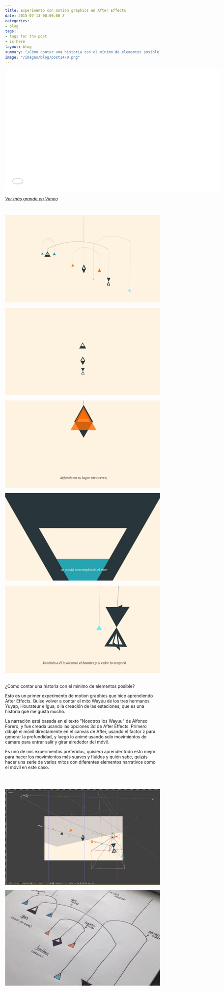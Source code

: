 ```yaml
---
title: Experimento con motion graphics en After Effects
date: 2015-07-13 00:00:00 Z
categories:
- blog
tags:
- tags for the post
- is here
layout: blog
summary: "¿Cómo contar una historia con el mínimo de elementos posible?"
image: "/images/blog/post14/0.png"
---
```


<p><iframe frameborder="0" height="394" src="//player.vimeo.com/video/91470546" width="700"></iframe></p>



_[Ver más grande en Vimeo](https://vimeo.com/91470546)_

<br>

![Alt text](/images/blog/post14/1.png)  

![Alt text](/images/blog/post14/2.png)  

![Alt text](/images/blog/post14/3.png)  

![Alt text](/images/blog/post14/4.png)  

![Alt text](/images/blog/post14/5.png)  
<br>
 

¿Cómo contar una historia con el mínimo de elementos posible?

Esto es un primer experimento de motion graphics que hice aprendiendo After Effects. Quise volver a contar el mito Wayúu de los tres hermanos Yuyap, Hourateur e Igua, o la creación de las estaciones, que es una historia que me gusta mucho.

La narración está basada en el texto "Nosotros los Wayuu" de Alfonso Forero, y fue creada usando las opciones 3d de After Effects. Primero dibujé el móvil directamente en el canvas de After, usando el factor z para generar la profundidad, y luego lo animé usando solo movimientos de cámara para entrar salir y girar alrededor del móvil. 

Es uno de mis experimentos preferidos, quisiera aprender todo esto mejor para hacer los movimientos más suaves y fluidos y quién sabe, quizás hacer una serie de varios mitos con diferentes elementos narrativos como el móvil en este caso. 

<br>
<br>


![Alt text](/images/blog/post14/7.png)  

![Alt text](/images/blog/post14/8.png)  










<br><br>
